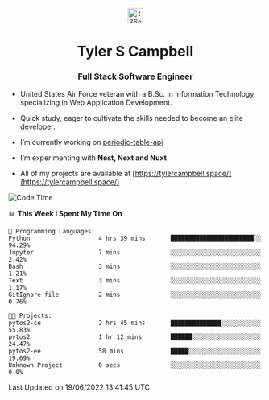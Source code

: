 <p align="center">
<a href="https://www.linkedin.com/in/t36campbell" target="blank"><img align="center" src="https://ik.imagekit.io/t36campbell/Portfolio/linkedin.png.original_m8bbGgPh6.png" alt="t36campbell" height="30" width="30" /></a>
</p>
<h1 align="center">Tyler S Campbell</h1>
<h3 align="center">Full Stack Software Engineer</h3>

* United States Air Force veteran with a B.Sc. in Information Technology specializing in Web Application Development. 

* Quick study, eager to cultivate the skills needed to become an elite developer.

* I’m currently working on [periodic-table-api](https://github.com/t36campbell/periodic-table-api)

* I’m experimenting with **Nest, Next and Nuxt**

* All of my projects are available at [https://tylercampbell.space/](https://tylercampbell.space/)

<!--START_SECTION:waka-->
![Code Time](http://img.shields.io/badge/Code%20Time-1%2C659%20hrs%205%20mins-blue)

📊 **This Week I Spent My Time On** 

```text
💬 Programming Languages: 
Python                   4 hrs 39 mins       ███████████████████████░░   94.29% 
Jupyter                  7 mins              ░░░░░░░░░░░░░░░░░░░░░░░░░   2.42% 
Bash                     3 mins              ░░░░░░░░░░░░░░░░░░░░░░░░░   1.21% 
Text                     3 mins              ░░░░░░░░░░░░░░░░░░░░░░░░░   1.17% 
GitIgnore file           2 mins              ░░░░░░░░░░░░░░░░░░░░░░░░░   0.76%

🐱‍💻 Projects: 
pytos2-ce                2 hrs 45 mins       ██████████████░░░░░░░░░░░   55.83% 
pytos2                   1 hr 12 mins        ██████░░░░░░░░░░░░░░░░░░░   24.47% 
pytos2-ee                58 mins             █████░░░░░░░░░░░░░░░░░░░░   19.69% 
Unknown Project          0 secs              ░░░░░░░░░░░░░░░░░░░░░░░░░   0.0%

```


 Last Updated on 19/06/2022 13:41:45 UTC
<!--END_SECTION:waka-->
